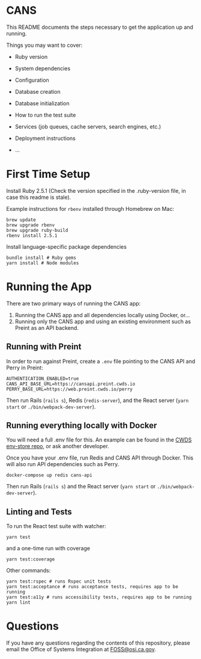 # CANS

This README documents the steps necessary to get the
application up and running.

Things you may want to cover:

* Ruby version

* System dependencies

* Configuration

* Database creation

* Database initialization

* How to run the test suite

* Services (job queues, cache servers, search engines, etc.)

* Deployment instructions

* ...
# First Time Setup

Install Ruby 2.5.1 (Check the version specified in the .ruby-version file, in case this readme is stale).

Example instructions for `rbenv` installed through Homebrew on Mac:

```
brew update
brew upgrade rbenv
brew upgrade ruby-build
rbenv install 2.5.1
```

Install language-specific package dependencies

```
bundle install # Ruby gems
yarn install # Node modules
```

# Running the App

There are two primary ways of running the CANS app:

1. Running the CANS app and all dependencies locally using Docker, or...
2. Running only the CANS app and using an existing environment such as Preint as an API backend.

## Running with Preint

In order to run against Preint, create a `.env` file pointing to the CANS API and Perry in Preint:

```
AUTHENTICATION_ENABLED=true
CANS_API_BASE_URL=https://cansapi.preint.cwds.io
PERRY_BASE_URL=https://web.preint.cwds.io/perry
```

Then run Rails (`rails s`), Redis (`redis-server`), and the React server (`yarn start` or `./bin/webpack-dev-server`).

## Running everything locally with Docker

You will need a full .env file for this.
An example can be found in the [CWDS env-store repo](https://github.com/ca-cwds/env-store/blob/master/envs/cans/.env),
or ask another developer.

Once you have your .env file, run Redis and CANS API through Docker. This will also run API dependencies such as Perry.

```docker-compose up redis cans-api```

Then run Rails (`rails s`) and the React server (`yarn start` or `./bin/webpack-dev-server`).

## Linting and Tests

To run the React test suite with watcher:

```yarn test```

and a one-time run with coverage

```yarn test:coverage```

Other commands:

```
yarn test:rspec # runs Rspec unit tests
yarn test:acceptance # runs acceptance tests, requires app to be running
yarn test:a11y # runs accessibility tests, requires app to be running
yarn lint
```

# Questions

If you have any questions regarding the contents of this repository, please email the Office of Systems Integration at FOSS@osi.ca.gov.
